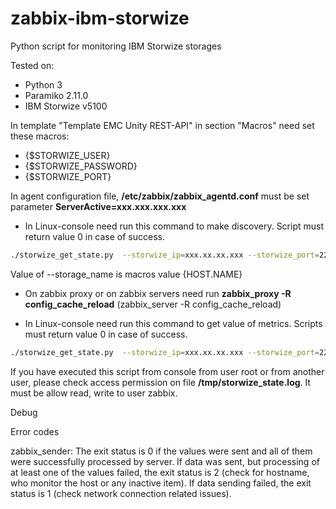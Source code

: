 # zabbix-ibm-storwize
Python script for monitoring IBM Storwize storages

Tested on:
- Python 3
- Paramiko 2.11.0
- IBM Storwize v5100

In template "Template EMC Unity REST-API" in section "Macros" need set these macros:
- {$STORWIZE_USER}
- {$STORWIZE_PASSWORD}
- {$STORWIZE_PORT}

In agent configuration file, **/etc/zabbix/zabbix_agentd.conf** must be set parameter **ServerActive=xxx.xxx.xxx.xxx**

- In Linux-console need run this command to make discovery. Script must return value 0 in case of success.
```bash
./storwize_get_state.py  --storwize_ip=xxx.xx.xx.xxx --storwize_port=22 --storwize_user=user_name_of_storagedevice --storwize_password='password' --storage_name="storage_name_in_zabbix-web-interface" --discovery
```

Value of  --storage_name  is macros value {HOST.NAME}


- On zabbix proxy or on zabbix servers need run **zabbix_proxy -R config_cache_reload** (zabbix_server -R config_cache_reload)

- In Linux-console need run this command to get value of metrics. Scripts must return value 0 in case of success.
```bash
./storwize_get_state.py  --storwize_ip=xxx.xx.xx.xxx --storwize_port=22 --storwize_user=user_name_of_storagedevice --storwize_password='password' --storage_name="storage_name_in_zabbix-web-interface" --status
```
If you have executed this script from console from user root or from another user, please check access permission on file **/tmp/storwize_state.log**. It must be allow read, write to user zabbix.

Debug

Error codes

zabbix_sender:
The exit status is 0 if the values were sent and all of them were successfully processed by server.  If data was sent, but processing of at least one of the values failed, the exit status is 2 (check for hostname, who monitor the host or any inactive item).  If data sending failed, the exit status is 1 (check network connection related issues).

